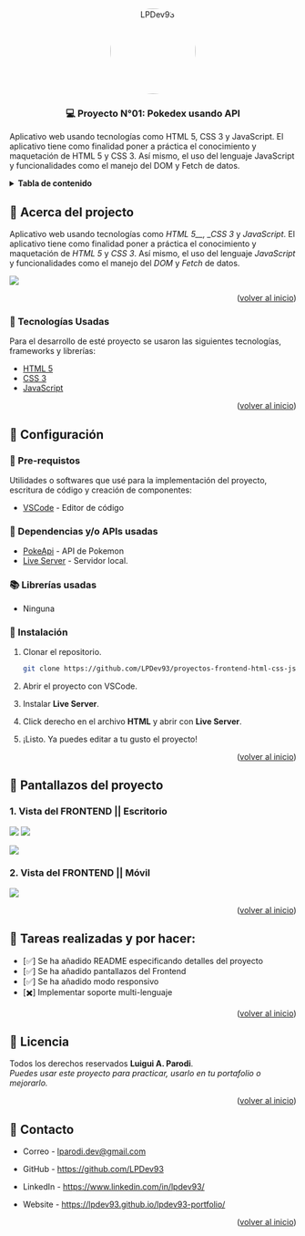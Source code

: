 <!-- PROJECT LOGO -->
<div align="center">
  <a href="https://github.com/LPDev93">
    <img style="border-radius: 100%;" src="https://i.postimg.cc/y8dmtPpX/Logo-dev.png" alt="LPDev93" width="150" height="auto">
  </a>
  <h3 align="center">💻 Proyecto N°01: Pokedex usando API</h3>
</div>

Aplicativo web usando tecnologías como HTML 5, CSS 3 y JavaScript. El aplicativo tiene como finalidad poner a práctica el conocimiento y maquetación de HTML 5 y CSS 3. Así mismo, el uso del lenguaje JavaScript y funcionalidades como el manejo del DOM y Fetch de datos.

<!-- TABLE OF CONTENTS -->
<details>
  <summary style="font-weight: bold;">Tabla de contenido</summary>
  <ol>
    <li>
      Acerca del projecto
      <ul>
        <li>Tecnologías usadas</li>
      </ul>
    </li>
    <li>
      Configuración
      <ul>
        <li>Pre-requisitos</li>
        <li>Dependencias usadas</li>
        <li>Instalación</li>
      </ul>
    </li>
    <li>Muestra</li>
    <li>Contacto></li>
  </ol>
</details>

<!-- ABOUT THE PROJECT -->

## 💎 Acerca del projecto

Aplicativo web usando tecnologías como _HTML 5\_\_, \_CSS 3_ y _JavaScript_. El aplicativo tiene como finalidad poner a práctica el conocimiento y maquetación de _HTML 5_ y _CSS 3_. Así mismo, el uso del lenguaje _JavaScript_ y funcionalidades como el manejo del _DOM_ y _Fetch_ de datos.

<img src="https://i.postimg.cc/wTxjVwvb/Captura-de-pantalla-2023-11-02-170401.png
"/>

<p align="right">(<a href="#top">volver al inicio</a>)</p>

<!-- BUILT WITH -->

### 🌟 Tecnologías Usadas

Para el desarrollo de esté proyecto se usaron las siguientes tecnologías, frameworks y librerías:

- [HTML 5](https://developer.mozilla.org/es/docs/Web/HTML)
- [CSS 3](https://developer.mozilla.org/es/docs/Web/CSS)
- [JavaScript](https://developer.mozilla.org/es/docs/Web/JavaScript)

<p align="right">(<a href="#top">volver al inicio</a>)</p>

<!-- GETTING STARTED -->

## 🤖 Configuración

### 🦺 Pre-requistos

Utilidades o softwares que usé para la implementación del proyecto, escritura de código y creación de componentes:

- [VSCode](https://code.visualstudio.com/) - Editor de código

### 🔳 Dependencias y/o APIs usadas

- [PokeApi](https://pokeapi.co/) - API de Pokemon
- [Live Server](https://www.npmjs.com/package/live-server) - Servidor local.

### 📚 Librerías usadas

- Ninguna

### 🔧 Instalación

1.  Clonar el repositorio.

    ```sh
    git clone https://github.com/LPDev93/proyectos-frontend-html-css-js/01-pokedex-main
    ```

2.  Abrir el proyecto con VSCode.
3.  Instalar **Live Server**.
4.  Click derecho en el archivo **HTML** y abrir con **Live Server**.
5.  ¡Listo. Ya puedes editar a tu gusto el proyecto!
<p align="right">(<a href="#top">volver al inicio</a>)</p>

<!-- USAGE EXAMPLES -->

## 📸 Pantallazos del proyecto

### 1. Vista del FRONTEND || Escritorio

<img src="https://i.postimg.cc/wTxjVwvb/Captura-de-pantalla-2023-11-02-170401.png"/>

<img src="https://i.postimg.cc/zv8X4jkv/Captura-de-pantalla-2023-11-02-170342.png"/>

<img src="https://i.postimg.cc/T2JPgzRD/Captura-de-pantalla-2023-11-02-170416.png
"/>

### 2. Vista del FRONTEND || Móvil

<img src="https://i.postimg.cc/VvgLwC7R/Captura-de-pantalla-2023-11-02-170508.png"/>

<p align="right">(<a href="#top">volver al inicio</a>)</p>

<!-- ROADMAP -->

## 📗 Tareas realizadas y por hacer:

- [✅] Se ha añadido README especificando detalles del proyecto
- [✅] Se ha añadido pantallazos del Frontend
- [✅] Se ha añadido modo responsivo
- [✖️] Implementar soporte multi-lenguaje

<p align="right">(<a href="#top">volver al inicio</a>)</p>

<!-- LICENSE -->

## 🪪 Licencia

Todos los derechos reservados **Luigui A. Parodi**.
</br>
_Puedes usar este proyecto para practicar, usarlo en tu portafolio o mejorarlo._

<p align="right">(<a href="#top">volver al inicio</a>)</p>

<!-- CONTACT -->

## 📩 Contacto

- Correo - lparodi.dev@gmail.com

- GitHub - https://github.com/LPDev93

- LinkedIn - https://www.linkedin.com/in/lpdev93/

- Website - https://lpdev93.github.io/lpdev93-portfolio/

<p align="right">(<a href="#top">volver al inicio</a>)</p>
